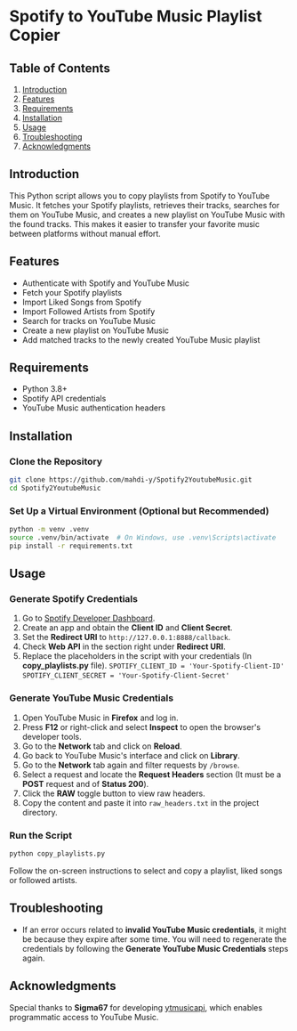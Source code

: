 # Spotify to YouTube Music Playlist Copier

## Table of Contents

1. [Introduction](#introduction)
2. [Features](#features)
3. [Requirements](#requirements)
4. [Installation](#installation)
5. [Usage](#usage)
6. [Troubleshooting](#troubleshooting)
7. [Acknowledgments](#acknowledgments)

## Introduction

This Python script allows you to copy playlists from Spotify to YouTube Music. It fetches your Spotify playlists, retrieves their tracks, searches for them on YouTube Music, and creates a new playlist on YouTube Music with the found tracks. This makes it easier to transfer your favorite music between platforms without manual effort.

## Features

- Authenticate with Spotify and YouTube Music
- Fetch your Spotify playlists
- Import Liked Songs from Spotify
- Import Followed Artists from Spotify
- Search for tracks on YouTube Music
- Create a new playlist on YouTube Music
- Add matched tracks to the newly created YouTube Music playlist

## Requirements

- Python 3.8+
- Spotify API credentials
- YouTube Music authentication headers

## Installation

### Clone the Repository

```sh
git clone https://github.com/mahdi-y/Spotify2YoutubeMusic.git
cd Spotify2YoutubeMusic
```

### Set Up a Virtual Environment (Optional but Recommended)

```sh
python -m venv .venv
source .venv/bin/activate  # On Windows, use .venv\Scripts\activate
pip install -r requirements.txt
```

## Usage

### Generate Spotify Credentials

1. Go to [Spotify Developer Dashboard](https://developer.spotify.com/dashboard/).
2. Create an app and obtain the **Client ID** and **Client Secret**.
3. Set the **Redirect URI** to `http://127.0.0.1:8888/callback`.
4. Check **Web API** in the section right under **Redirect URI**.
5. Replace the placeholders in the script with your credentials (In **copy_playlists.py** file).
    `SPOTIFY_CLIENT_ID = 'Your-Spotify-Client-ID'`
    `SPOTIFY_CLIENT_SECRET = 'Your-Spotify-Client-Secret'`

### Generate YouTube Music Credentials

1. Open YouTube Music in **Firefox** and log in.
2. Press **F12** or right-click and select **Inspect** to open the browser's developer tools.
3. Go to the **Network** tab and click on **Reload**.
4. Go back to YouTube Music's interface and click on **Library**.
5. Go to the **Network** tab again and filter requests by `/browse`.
6. Select a request and locate the **Request Headers** section (It must be a **POST** request and of **Status 200**).
7. Click the **RAW** toggle button to view raw headers.
8. Copy the content and paste it into `raw_headers.txt` in the project directory.

### Run the Script

```sh
python copy_playlists.py
```

Follow the on-screen instructions to select and copy a playlist, liked songs or followed artists.

## Troubleshooting

- If an error occurs related to **invalid YouTube Music credentials**, it might be because they expire after some time. You will need to regenerate the credentials by following the **Generate YouTube Music Credentials** steps again.

## Acknowledgments

Special thanks to **Sigma67** for developing [ytmusicapi](https://github.com/sigma67/ytmusicapi), which enables programmatic access to YouTube Music.

